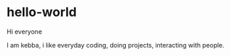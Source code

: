 # hello-world


Hi everyone

I am kebba, i like everyday coding, doing projects, interacting with people.
